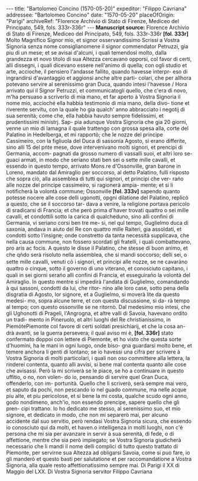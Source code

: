 --- title: "Bartolomeo Concino (1570-05-20)" expeditor: "Filippo Cavriana" addressee: "Bartolomeo Concino" date: "1570-05-20" placeOfOrigin: "Parigi" archiveRef: "Florence Archivio di Stato di Firenze, Mediceo del Principato, 549, fols. 333r-336r" --- **Manuscript source:** Florence Archivio di Stato di Firenze, Mediceo del Principato, 549, fols. 333r-336r **[fol. 333r]** Molto Magnifico Signor mio, et signor osservandissimo Scrissi a Vostra Signoria senza nome consiglianomene il signor commendator Petruzzi, gia piu di un mese; et se avisai d'alcuni, i quali temendosi molto, dalla grandezza et novo titolo di sua Altezza cercavano opporsi, col favor di certi, alli dissegni, i quali dicevano essere nell'animo di quella; con ogli studio et arte, accioche, il pensiero l'andasse fallito, quando havesse interpr- eso di ingrandirsi d'avantaggio et aggionsi anche altre parti- colari, che per allhora potevano servire al serenissimo gran Duca, quando intesi l'havesse / Hora arrivato qui il Signor Petruzzi, et communicatogli quello, che c'era di novo, m'ha persuaso a scriverlo di mia mano, et far aperto à Vostra Signoria il nome mio, accioché ella habbia testimonio di mia mano, della divo- tione et riverente servitu, con la quale ho gia qualch' anno abbracciato i negotij di sua serenità; come che, ella habbia havuto sempre fidelissimi, et prudentissimi ministrj. Sap- pia adunque Vostra Signoria che gia 20 giorni, venne un mio di lamagna il quale trattengo con grossa spesa alla, corte del Palatino in Hedelberga, et mi rapportò; che le nozze del principe Cassimeiro, con la figliuola del Duca di sassonia Agosto, si erano differite, sino alli 15 del pńte mese, dove intervenivano molti signori, et prencipi di Germania, accom- pagnati da grosso numero di vassalli suoi, et altri loro se- guaci armati, in modo che seriano stati ben sei o sette mille cavalli, et essendo in questo tempo, arrivato Mons.re d'Ossonville, gran barone in Loreno, mandato dal Amiraglio per soccorso, al detto Palatino, fulli risposto che sopra ciò, alla assemblea di tutti qui signori, et principi che ver- rańo alle nozze del principe cassimeiro, si ragionerà ampia- mente; et si li notificherà la volontà commune; Ossonville **[fol. 333v]** sapendo quanto potesse nocere alle cose delli ugonotti, opgni dilatione del Palatino, replicò a questo, che se il soccorso tar- dava a venire, la religione portava pericolo di sradicarsi di Francia; et che però prima d'haver trovati quattro o sei mille cavalli, et condottili sotto la carica di qualcheduno, sino alli confini di Germania, vi seriano corsi ben tre me- si, nel qul tempo, Guglielmo duca di saxonia, andava in aiuto del Re con quattro mille Raiteri, gia assoldati, et condotti sotto l'insigne; onde constretto da tanta necessità supplicava, che nella causa commune, non fossero scordati gli fratelli, i quali combattevano, pro aris ac focis. A questo le disse il Palatino, che stesse di buon animo, et che qn̍do serà risoluto nella assemblea, che si mandi soccorso; delli sei, o sette mille cavalli, venuti co̍ i signori, et principi alle nozze, se ne cavara̍no quattro o cinque, sotto il governo di uno viterano, et conosciuto capitano, i quali in sei giorni seran̍o alli confini di Francia, et esseguiran̍o la volontà del Amiraglio. In questo mentre si impedirà l'andata di Guglielmo, comandando à quì sassoni, condotti da lui, che ritor- nino alle loro case, sotto pena della disgratia di Agosto, lor signore, et a Guglielmo, si moverà lite da questo medesi- mo, sopra alcune terre, et con questa discussione, si da- rà tempo al tempo; con questo ossonville se ne ritornò. Dal medesimo mio intesi, che gli Ughonotti di Prageli, l'Angrogna, et altre valli di Savoia, havevano ordito un tradi- mento in Pineruolo, et altri luoghi del Re christianissimo, in Piemo̍tePiemonte col favore di certi soldati presichiarij, et che la cosa an- drà avanti, se la guerra persevera; il qual aviso mi è, **[fol. 336r]** stato confermato doppoi con lettere di Piemonte, et ho visto che questa sorte d'huomini, ha le mani in ogni luogo, onde biso- gna guardarsi molto bene, et temere anchora li genti di lontano; se io havessi una cifra per scrivere à Vostra Signoria di molti particolari, i quali non oso committere alla lettera, la rinderei contenta, quanto alli avvisi, si bene mal contenta quanto alle cose che avisassi. Però la mi scriverà se le piace, se ho a continuare in questo uffitio, o no, non volen- do io, pensando di servire quel Gran Duca, offenderlo, con im- portunità. Quello che li scriverò, serà sempre mai vero, et saputo da pochi, non pescando io nel guado commune, ma nelle acque piu alte, et piu pericolose, et si bene la mi costa, qualche scudo ogni anno, godo nondimeno, anch'io, non essendo prencipe, sapere quello che gli pren- cipi trattano. Io ho dedicato me stesso, al serenissimo suo, et mio signore, et dedicato in modo, che non mi separerò mai, per alcuno accidente dal suo servitio, però rendasi Vostra Signoria sicura, che essendo io conosciuto qui da molti, et haven.o intelligenza in molti luoghi, non c'è persona che mi sia per avanzare in servir à sua serenità, di fede, o di affettione, mentre che sia però impiegato; se Vostra Signoria giudicherà necessario che li mandi il nome delli complici di tutto questo trattato di Piemonte, per servirne sua Altezza ad obligarsi Savoia, come si puo fare, io gli manderò et questo basti per salutatione et per raccomandatione a Vostra Signoria, alla quale resto affettionatissimo sempre mai. Di Parigi il XX di Maggio del LXX. Di Vostra Signoria servitor Filippo Cavriana